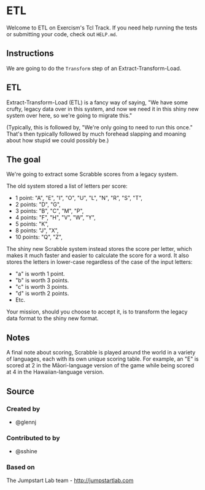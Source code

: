 # ETL

Welcome to ETL on Exercism's Tcl Track.
If you need help running the tests or submitting your code, check out `HELP.md`.

## Instructions

We are going to do the `Transform` step of an Extract-Transform-Load.

## ETL

Extract-Transform-Load (ETL) is a fancy way of saying, "We have some crufty, legacy data over in this system, and now we need it in this shiny new system over here, so we're going to migrate this."

(Typically, this is followed by, "We're only going to need to run this once."
That's then typically followed by much forehead slapping and moaning about how stupid we could possibly be.)

## The goal

We're going to extract some Scrabble scores from a legacy system.

The old system stored a list of letters per score:

- 1 point: "A", "E", "I", "O", "U", "L", "N", "R", "S", "T",
- 2 points: "D", "G",
- 3 points: "B", "C", "M", "P",
- 4 points: "F", "H", "V", "W", "Y",
- 5 points: "K",
- 8 points: "J", "X",
- 10 points: "Q", "Z",

The shiny new Scrabble system instead stores the score per letter, which makes it much faster and easier to calculate the score for a word.
It also stores the letters in lower-case regardless of the case of the input letters:

- "a" is worth 1 point.
- "b" is worth 3 points.
- "c" is worth 3 points.
- "d" is worth 2 points.
- Etc.

Your mission, should you choose to accept it, is to transform the legacy data format to the shiny new format.

## Notes

A final note about scoring, Scrabble is played around the world in a variety of languages, each with its own unique scoring table.
For example, an "E" is scored at 2 in the Māori-language version of the game while being scored at 4 in the Hawaiian-language version.

## Source

### Created by

- @glennj

### Contributed to by

- @sshine

### Based on

The Jumpstart Lab team - http://jumpstartlab.com
